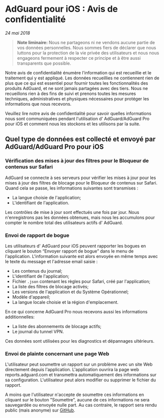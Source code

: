 # AdGuard pour iOS : Avis de confidentialité

*24 mai 2018*
> **Note liminaire:** Nous ne partageons ni ne vendons aucune partie de vos données personnelles. Nous sommes fiers de déclarer que nous luttons pour la protection de la vie privée des utilisateurs et nous nous engageons fermement à respecter ce principe et à être aussi transparents que possible.

Notre avis de confidentialité énumère l'information qui est recueillie et le traitement qui y est appliqué. Les données recueillies ne contiennent rien de plus que ce qui est essentiel pour fournir toutes les fonctionnalités des produits AdGuard, et ne sont jamais partagées avec des tiers. Nous ne recueillons rien à des fins de suivi et prenons toutes les mesures techniques, administratives et physiques nécessaires pour protéger les informations que nous recevons.

Veuillez lire notre avis de confidentialité pour savoir quelles informations nous sont communiquées pendant l'utilisation d' AdGuard/AdGuard Pro pour iOS et comment nous les stockons et les utilisons par la suite.


## Quel type de données est collecté et envoyé par AdGuard/AdGuard Pro pour iOS

### Vérification des mises à jour des filtres pour le Bloqueur de contenus sur Safari

AdGuard se connecte à ses serveurs pour vérifier les mises à jour pour les mises à jour des filtres de blocage pour le Bloqueur de contenus sur Safari. Quand cela se passe, les informations suivantes sont transmises :

* La langue choisie de l'application;
* L'identifiant de l'application.

Les contrôles de mise à jour sont effectués une fois par jour. Nous n'enregistrons pas les données obtenues, mais nous les accumulons pour compter le nombre total des utilisateurs actifs d' AdGuard.


### Envoi de rapport de bogue

Les utilisateurs d' AdGuard pour iOS peuvent rapporter les bogues en cliquant le bouton “Envoyer rapport de bogue” dans le menu de l'application. L'information suivante est alors envoyée en même temps avec le texte du message et l'adresse email saisie :

* Les contenus du journal;
* L'identifiant de l'application;
* Fichier `.json` contenant les règles pour Safari, créé par l'application;
* La liste des filtres de blocage activés;
* Les versions de l'application et du Système Opérationnel;
* Modèle d'appareil;
* La langue locale choisie et la région d'emplacement.

En ce qui concerne AdGuard Pro nous recevons aussi les informations additionnelles:

* La liste des abonnements de blocage actifs;
* Le journal du tunnel VPN.

Ces données sont utilisées pour les diagnostics et dépannages ultérieurs.

### Envoi de plainte concernant une page Web


L'utilisateur peut soumettre un rapport sur un problème avec un site Web directement depuis l'application. L'application ouvrira la page web reports.adguard.com et transmettra automatiquement des informations sur sa configuration. L'utilisateur peut alors modifier ou supprimer le fichier du rapport.

A moins que l'utilisateur n'accepte de soumettre ces informations en cliquant sur le bouton "Soumettre", aucune de ces informations ne sera sauvegardée ou envoyée nulle part. Au cas contraire, le rapport sera rendu public (mais anonyme) sur [GitHub](https://github.com/adguardteam/adguardfilters/issues).


